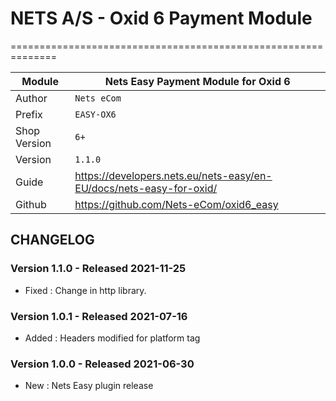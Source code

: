 # NETS A/S - Oxid 6 Payment Module
==============================================================

|Module       | Nets Easy Payment Module for Oxid 6
|-------------|-----------------------------------------------
|Author       | `Nets eCom`
|Prefix       | `EASY-OX6`
|Shop Version | `6+`
|Version      | `1.1.0`
|Guide        | https://developers.nets.eu/nets-easy/en-EU/docs/nets-easy-for-oxid/
|Github       | https://github.com/Nets-eCom/oxid6_easy

## CHANGELOG

### Version 1.1.0 - Released 2021-11-25
* Fixed : Change in http library. 

### Version 1.0.1 - Released 2021-07-16
* Added : Headers modified for platform tag

### Version 1.0.0 - Released 2021-06-30
* New : Nets Easy plugin release
